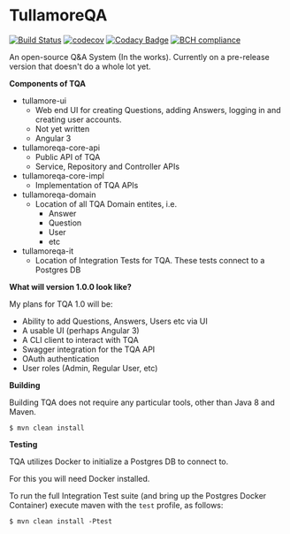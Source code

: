 # TullamoreQA

[![Build Status](https://travis-ci.org/GavinKenna/tullamoreqa.svg?branch=master)](https://travis-ci.org/GavinKenna/tullamoreqa)
[![codecov](https://codecov.io/gh/GavinKenna/tullamoreqa/branch/master/graph/badge.svg)](https://codecov.io/gh/GavinKenna/tullamoreqa)
[![Codacy Badge](https://api.codacy.com/project/badge/Grade/0baecd4b142b4fe4980bf422520ee918)](https://www.codacy.com/project/gavin.kenna/tullamoreqa/dashboard?utm_source=github.com&amp;utm_medium=referral&amp;utm_content=GavinKenna/tullamoreqa&amp;utm_campaign=Badge_Grade_Dashboard)
[![BCH compliance](https://bettercodehub.com/edge/badge/GavinKenna/tullamoreqa?branch=master)](https://bettercodehub.com/)

An open-source Q&A System (In the works). Currently on a pre-release version that doesn't do a whole lot yet.

**Components of TQA**

* tullamore-ui
    * Web end UI for creating Questions, adding Answers, logging in and creating user accounts.
    * Not yet written
    * Angular 3
* tullamoreqa-core-api
    * Public API of TQA
    * Service, Repository and Controller APIs
* tullamoreqa-core-impl
    * Implementation of TQA APIs
* tullamoreqa-domain
    * Location of all TQA Domain entites, i.e.
        * Answer
        * Question
        * User
        * etc
* tullamoreqa-it
    * Location of Integration Tests for TQA. These tests connect to a Postgres DB 


**What will version 1.0.0 look like?**

My plans for TQA 1.0 will be:
* Ability to add Questions, Answers, Users etc via UI
* A usable UI (perhaps Angular 3)
* A CLI client to interact with TQA
* Swagger integration for the TQA API
* OAuth authentication
* User roles (Admin, Regular User, etc)

**Building**

Building TQA does not require any particular tools, other than Java 8 and Maven.

`$ mvn clean install`

**Testing**

TQA utilizes Docker to initialize a Postgres DB to connect to. 

For this you will need Docker installed.

To run the full Integration Test suite (and bring up the Postgres Docker Container) execute maven with the `test` 
profile, as follows:

`$ mvn clean install -Ptest`
